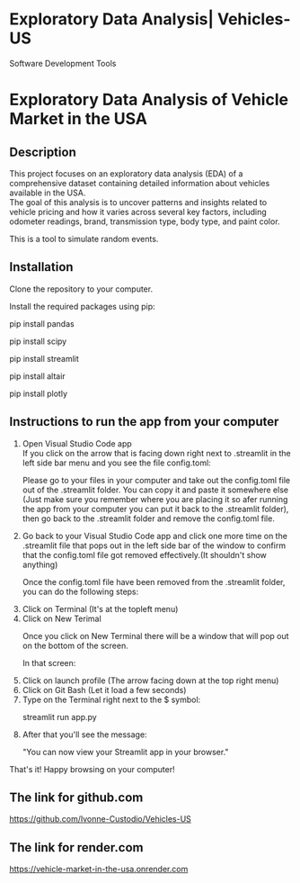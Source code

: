 # Exploratory Data Analysis| Vehicles-US
Software Development Tools

# Exploratory Data Analysis of Vehicle Market in the USA

## Description

This project focuses on an exploratory data analysis (EDA) of a comprehensive dataset containing detailed information about vehicles available in the USA.       
The goal of this analysis is to uncover patterns and insights related to vehicle pricing and how it varies across several key factors, including odometer readings, brand, transmission type, body type, and paint color.    
 
This is a tool to simulate random events. 

## Installation

<p>Clone the repository to your computer.</p>
<p>Install the required packages using pip:</p>

<p>pip install pandas</p>
<p>pip install scipy</p>
<p>pip install streamlit</p> 
<p>pip install altair</p>
<p>pip install plotly</p>

## Instructions to run the app from your computer
<ol>
<li>Open Visual Studio Code app</li>  
If you click on the arrow that is facing down right next to .streamlit in the left side bar menu and you see the file config.toml:       

<p>Please go to your files in your computer and take out the config.toml file out of the .streamlit folder.    
You can copy it and paste it somewhere else (Just make sure you remember where you are placing it so afer running the app from your computer you can put it back to the .streamlit folder), then go back to the .streamlit folder and remove the config.toml file.</p>       

<li>Go back to your Visual Studio Code app and click one more time on the .streamlit file that pops out in the left side bar of the window to confirm that the config.toml file got removed effectively.(It shouldn't show anything)</li>  

<p>Once the config.toml file have been removed from the .streamlit folder, you can do the following steps:</p>   

<li>Click on Terminal (It's at the topleft menu)</li> 

<li>Click on New Terimal</li>      

<p>Once you click on New Terminal there will be a window that will pop out on the bottom of the screen.</p>      

<p>In that screen:</p>

<li>Click on launch profile (The arrow facing down at the top right menu)</li>  

<li>Click on Git Bash (Let it load a few seconds)</li>

<li>Type on the Terminal right next to the $ symbol:</li>  

streamlit run app.py       

<li>After that you'll see the message:</li>

"You can now view your Streamlit app in your browser."   
</ol>

That's it! Happy browsing on your computer!


## The link for github.com
https://github.com/Ivonne-Custodio/Vehicles-US

## The link for render.com
https://vehicle-market-in-the-usa.onrender.com
